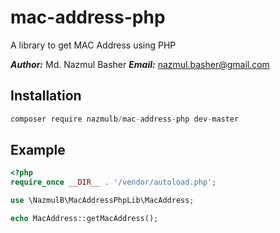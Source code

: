 # mac-address-php
A library to get MAC Address using PHP

***Author:*** Md. Nazmul Basher
***Email:*** nazmul.basher@gmail.com

## Installation

```js
composer require nazmulb/mac-address-php dev-master
```

## Example

```php
<?php
require_once __DIR__ . '/vendor/autoload.php';

use \NazmulB\MacAddressPhpLib\MacAddress;

echo MacAddress::getMacAddress();
```